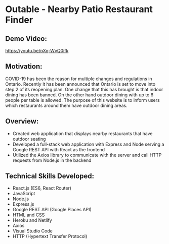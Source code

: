 # Outable - Nearby Patio Restaurant Finder

## Demo Video:
https://youtu.be/pXq-WvQ0ifk

## Motivation: 
COVID-19 has been the reason for multiple changes and regulations in Ontario. Recently it has been announced that Ontario is set to move into step 2 of its reopening plan. One change that this has brought is that indoor dining has been banned. On the other hand outdoor dining with up to 6 people per table is allowed. The purpose of this website is to inform users which restaurants around them have outdoor dining areas.

## Overview:
- Created web application that displays nearby restaurants that have outdoor seating
- Developed a full-stack web application with Express and Node serving a Google REST API with React as the frontend
- Utilized the Axios library to communicate with the server and call HTTP requests from Node.js in the backend

## Technical Skills Developed:
- React.js (ES6, React Router)
- JavaScript
- Node.js
- Express.js
- Google REST API (Google Places API)
- HTML and CSS
- Heroku and Netlify
- Axios
- Visual Studio Code
- HTTP (Hypertext Transfer Protocol)
